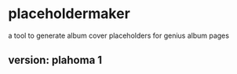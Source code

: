 # placeholdermaker
a tool to generate album cover placeholders for genius album pages

## version: plahoma 1
